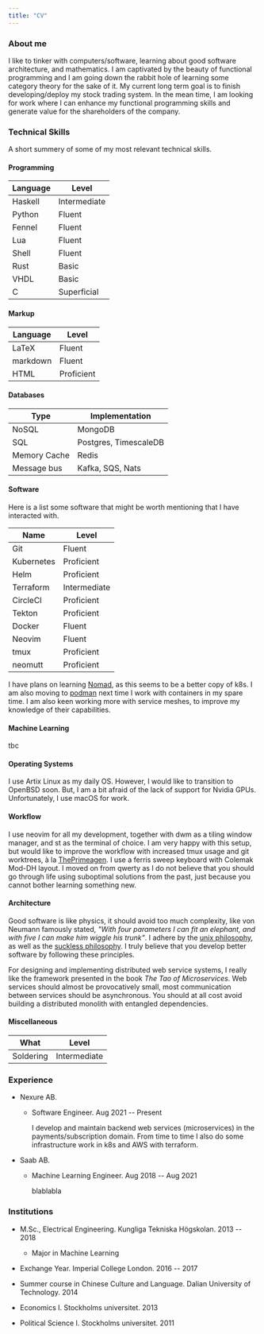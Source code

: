 ```yaml
---
title: "CV"
---
```


### About me

I like to tinker with computers/software, learning about good software architecture, and
mathematics. I am captivated by the beauty of functional programming and I am going
down the rabbit hole of learning some category theory for the sake of it.
My current long term goal is to finish developing/deploy my stock trading system.
In the mean time, I am looking for work where I can enhance my functional
programming skills and generate value for the shareholders of the company.

### Technical Skills

A short summery of some of my most relevant technical skills.

#### Programming

| Language | Level        |
| -------- | ------------ |
| Haskell  | Intermediate |
| Python   | Fluent       |
| Fennel   | Fluent       |
| Lua      | Fluent       |
| Shell    | Fluent       |
| Rust     | Basic        |
| VHDL     | Basic        |
| C        | Superficial  |

#### Markup

| Language | Level        |
| -------- | ------------ |
| LaTeX    | Fluent       |
| markdown | Fluent       |
| HTML     | Proficient   |

#### Databases

| Type         | Implementation        |
| ------------ | --------------------- |
| NoSQL        | MongoDB               |
| SQL          | Postgres, TimescaleDB |
| Memory Cache | Redis                 |
| Message bus  | Kafka, SQS, Nats      |

#### Software

Here is a list some software that might be worth mentioning that I have
interacted with.

| Name       | Level        |
| ---------- | ------------ |
| Git        | Fluent       |
| Kubernetes | Proficient   |
| Helm       | Proficient   |
| Terraform  | Intermediate |
| CircleCI   | Proficient   |
| Tekton     | Proficient   |
| Docker     | Fluent       |
| Neovim     | Fluent       |
| tmux       | Proficient   |
| neomutt    | Proficient   |

I have plans on learning [Nomad](https://www.nomadproject.io), as this seems to
be a better copy of k8s. I am also moving to [podman](https://podman.io/)
next time I work with containers in my spare time. I am also keen working more
with service meshes, to improve my knowledge of their capabilities.

#### Machine Learning

tbc

#### Operating Systems

I use Artix Linux as my daily OS. However, I would like to transition to OpenBSD
soon. But, I am a bit afraid of the lack of support for Nvidia GPUs.
Unfortunately, I use macOS for work.

#### Workflow

I use neovim for all my development, together with dwm as a tiling
window manager, and st as the terminal of choice. I am very happy with this
setup, but would like to improve the workflow with increased tmux usage and
git worktrees, à la [ThePrimeagen](https://www.youtube.com/watch?v=GXxvxSlzJdI).
I use a ferris sweep keyboard with Colemak Mod-DH layout. I moved on from
qwerty as I do not believe that you should go through life using suboptimal
solutions from the past, just because you cannot bother learning something new.

#### Architecture

Good software is like physics, it should avoid too much complexity, like von
Neumann famously stated, *"With four parameters I can fit an elephant, and with
five I can make him wiggle his trunk"*. I adhere by the [unix
philosophy](http://www.catb.org/esr/writings/taoup/html/ch01s06.html), as well
as the [suckless philosophy](https://suckless.org/philosophy/). I truly believe
that you develop better software by following these principles.

For designing and implementing distributed web service systems, I really like
the framework presented in the book *The Tao of Microservices*. Web services
should almost be provocatively small, most communication between services
should be asynchronous. You should at all cost avoid building a distributed
monolith with entangled dependencies.

#### Miscellaneous

| What      | Level        |
| --------- | ------------ |
| Soldering | Intermediate |

### Experience

- Nexure AB.
  - Software Engineer. Aug 2021 -- Present

    I develop and maintain backend web services (microservices) in the
    payments/subscription domain. From time to time I also do some
    infrastructure work in k8s and AWS with terraform.

- Saab AB.
  - Machine Learning Engineer. Aug 2018 -- Aug 2021

    blablabla

### Institutions

- M.Sc., Electrical Engineering. Kungliga Tekniska Högskolan. 2013 -- 2018
    - Major in Machine Learning

- Exchange Year. Imperial College London. 2016 -- 2017

- Summer course in Chinese Culture and Language. Dalian University of Technology. 2014

- Economics I. Stockholms universitet. 2013

- Political Science I. Stockholms universitet. 2011
